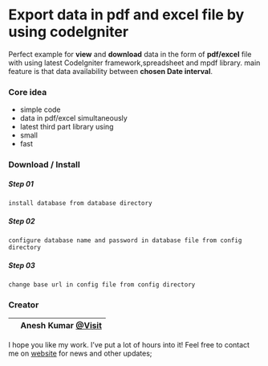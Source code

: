 # Export data in pdf and excel file by using codeIgniter

Perfect example for **view** and **download** data in the form of **pdf/excel** file with using latest CodeIgniter framework,spreadsheet and mpdf library.
main feature is that data availability between **chosen Date interval**.

### Core idea

- simple code
- data in pdf/excel simultaneously
- latest third part library using
- small
- fast

### Download / Install

##### Step 01

```
install database from database directory
```

##### Step 02

```
configure database name and password in database file from config directory
```

##### Step 03

```
change base url in config file from config directory
```

### Creator

|     | Anesh Kumar [@Visit](https://www.elexsolution.com/) |
| --- | --------------------------------------------------- |


I hope you like my work. I’ve put a lot of hours into it! Feel free to contact me on [website](https://www.elexsolution.com) for news and other updates;
